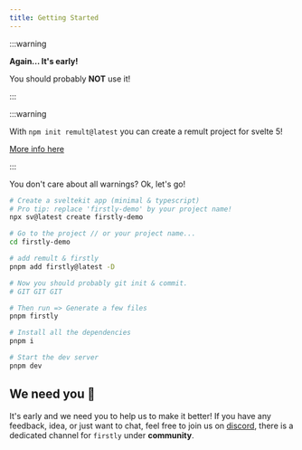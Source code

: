 ```yaml
---
title: Getting Started
---
```


:::warning

**Again... It's early!**

You should probably **NOT** use it!

:::

:::warning

With `npm init remult@latest` you can create a remult project for svelte 5!

[More info here](https://remult.dev/docs/creating-a-project)

:::

You don't care about all warnings? Ok, let's go!

```bash
# Create a sveltekit app (minimal & typescript)
# Pro tip: replace 'firstly-demo' by your project name!
npx sv@latest create firstly-demo

# Go to the project // or your project name...
cd firstly-demo

# add remult & firstly
pnpm add firstly@latest -D

# Now you should probably git init & commit.
# GIT GIT GIT

# Then run => Generate a few files
pnpm firstly

# Install all the dependencies
pnpm i

# Start the dev server
pnpm dev
```

## We need you 🫵

It's early and we need you to help us to make it better! If you have any feedback, idea, or just
want to chat, feel free to join us on [discord](https://discord.gg/GXHk7ZfuG5), there is a dedicated
channel for `firstly` under **community**.
